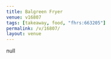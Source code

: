 ```yaml
---
title: Balgreen Fryer
venue: v16807
tags: [takeaway, food, "fhrs:663205"]
permalink: /v/16807/
layout: venue
---
```

null